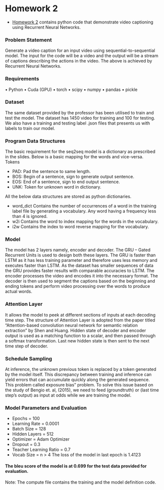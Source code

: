 # Homework 2
- [Homework 2](https://github.com/nik1097/Deep-Learning/tree/master/Homework%202) contains python code that demonstrate video captioning using Recurrent Neural Networks.
### Problem Statement
Generate a video caption for an input video using sequential-to-sequential model. The input for the code will be a video and the output will be a stream of captions describing the actions in the video. 
The above is achieved by Recurrent Neural Networks. 
### Requirements
• Python
• Cuda (GPU)
• torch 
• scipy
• numpy
• pandas
• pickle
### Dataset
The same dataset provided by the professor has been utilised to train and test the model. 
The dataset has 1450 video for training and 100 for testing. We also have a training and testing label .json files that presents us with labels to train our model.
### Program Data Structures
The basic requirement for the seq2seq model is a dictionary as prescribed in the slides. Below is a basic mapping for the words and vice-versa.
Tokens
- PAD: Pad the sentence to same length.
- BOS: Begin of a sentence, sign to generate output sentence.
- EOS: End of a sentence, sign to end output sentence.
- UNK: Token for unknown word in dictionary.

All the below data structures are stored as python dictionaries.
- word_dict
  Contains the number of occurrences of a word in the training label file by generating a vocabulary. Any word having a frequency less than 4 is ignored.
- w2i
Contains the word to index mapping for the words in the vocabulary.
- i2w
Contains the index to word reverse mapping for the vocabulary.
### Model
The model has 2 layers namely, encoder and decoder. The GRU – Gated Recurrent Units is used to design both these layers. The GRU is faster than LSTM as it has less training parameter and therefore 
uses less memory and executes faster than LSTM. As the dataset has smaller sequences of data the GRU provides faster results with comparable accuracies to LSTM.
The encoder processes the video and encodes it into the necessary format. The decoder is then used to segment the captions based on the beginning and ending tokens and perform video processing 
over the words to produce actual words.
### Attention Layer
It allows the model to peek at different sections of inputs at each decoding time step. The structure of Attention Layer is adopted from the paper titled “Attention-based convolution neural network for 
semantic relation extraction” by Shen and Huang. Hidden state of decoder and encoder output is used as a matching function to a scalar, and then passed through a softmax transformation. Last 
new hidden state is then sent to the next time step of decoder.
### Schedule Sampling
At inference, the unknown previous token is replaced by a token generated by the model itself. This discrepancy between training and inference can yield errors that can accumulate quickly along the 
generated sequence. This problem called exposure bias” problem. To solve this issue based on the study of Bengio et. al, (2015), we need to feed (groundtruth) or (last time step’s output) as input at 
odds while we are training the model.
### Model Parameters and Evaluation
- Epochs = 100
- Learning Rate = 0.0001
- Batch Size = 128
- Hidden Layers = 512
- Optimizer = Adam Optimizer
- Dropout = 0.3
- Teacher Learning Ratio = 0.7
- Vocab Size = n > 4
The loss of the model in last epoch is 1.4123
#### The bleu score of the model is at 0.699 for the test data provided for evaluation.

Note: The compute file contains the training and the model definition code.
